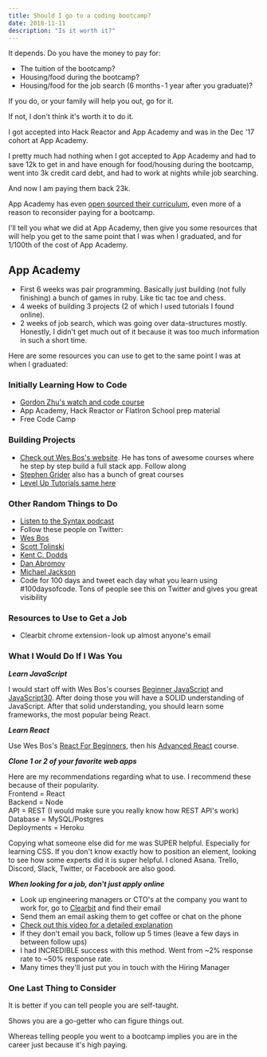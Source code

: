 ```yaml
---
title: Should I go to a coding bootcamp?
date: 2018-11-11
description: "Is it worth it?"
---
```


It depends.
Do you have the money to pay for:
* The tuition of the bootcamp?
* Housing/food during the bootcamp?
* Housing/food for the job search (6 months - 1 year after you graduate)?

If you do, or your family will help you out, go for it.

If not, I don't think it's worth it to do it.

I got accepted into Hack Reactor and App Academy and was in the Dec '17 cohort at App Academy.

I pretty much had nothing when I got accepted to App Academy and had to save 12k to get in and have enough for food/housing during the bootcamp, went into 3k credit card debt, and had to work at nights while job searching.

And now I am paying them back 23k.

App Academy has even [open sourced their curriculum](https://open.appacademy.io/), even more of a reason to reconsider paying for a bootcamp.

I'll tell you what we did at App Academy, then give you some resources that will help you get to the same point that I was when I graduated, and for 1/100th of the cost of App Academy.

## App Academy
* First 6 weeks was pair programming. Basically just building (not fully finishing) a bunch of games in ruby. Like tic tac toe and chess.
* 4 weeks of building 3 projects (2 of which I used tutorials I found online).
* 2 weeks of job search, which was going over data-structures mostly. Honestly, I didn't get much out of it because it was too much information in such a short time.

Here are some resources you can use to get to the same point I was at when I graduated:

### Initially Learning How to Code
* [Gordon Zhu's watch and code course](https://watchandcode.com/)
* App Academy, Hack Reactor or FlatIron School prep material
* Free Code Camp

### Building Projects
* [Check out Wes Bos's website](https://wesbos.com/). He has tons of awesome courses where he step by step build a full stack app. Follow along
* [Stephen Grider](https://www.rallycoding.com/) also has a bunch of great courses
* [Level Up Tutorials same here](https://www.leveluptutorials.com/)

### Other Random Things to Do
* [Listen to the Syntax podcast](https://syntax.fm/)
* Follow these people on Twitter:
* [Wes Bos](https://twitter.com/wesbos)
* [Scott Tolinski](https://twitter.com/stolinski)
* [Kent C. Dodds](https://twitter.com/kentcdodds)
* [Dan Abromov](https://twitter.com/dan_abramov)
* [Michael Jackson](https://twitter.com/mjackson)
* Code for 100 days and tweet each day what you learn using #100daysofcode. Tons of people see this on Twitter and gives you great visibility

### Resources to Use to Get a Job
* Clearbit chrome extension - look up almost anyone's email

### What I Would Do If I Was You
***Learn JavaScript***

I would start off with Wes Bos's courses [Beginner JavaScript](https://beginnerjavascript.com/) and [JavaScript30](https://javascript30.com/). After doing those you will have a SOLID understanding of JavaScript. After that solid understanding, you should learn some frameworks, the most popular being React.

***Learn React***

Use Wes Bos's [React For Beginners](https://reactforbeginners.com/), then his [Advanced React](https://advancedreact.com/) course.

***Clone 1 or 2 of your favorite web apps***

Here are my recommendations regarding what to use. I recommend these because of their popularity.  
Frontend = React  
Backend = Node  
API = REST (I would make sure you really know how REST API's work)  
Database = MySQL/Postgres  
Deployments = Heroku  

Copying what someone else did for me was SUPER helpful. Especially for learning CSS. If you don't know exactly how to position an element, looking to see how some experts did it is super helpful.
I cloned Asana. Trello, Discord, Slack, Twitter, or Facebook are also good. 

***When looking for a job, don't just apply online***
* Look up engineering managers or CTO's at the company you want to work for, go to [Clearbit](https://chrome.google.com/webstore/detail/clearbit-connect-supercha/pmnhcgfcafcnkbengdcanjablaabjplo?hl=en) and find their email
* Send them an email asking them to get coffee or chat on the phone
* [Check out this video for a detailed explanation](https://www.facebook.com/meyster/videos/10211245064779073/?query=cold%20email)
* If they don't email you back, follow up 5 times (leave a few days in between follow ups)
* I had INCREDIBLE success with this method. Went from ~2% response rate to ~50% response rate.
* Many times they'll just put you in touch with the Hiring Manager


### One Last Thing to Consider
It is better if you can tell people you are self-taught.

Shows you are a go-getter who can figure things out.

Whereas telling people you went to a bootcamp implies you are in the career just because it's high paying.

